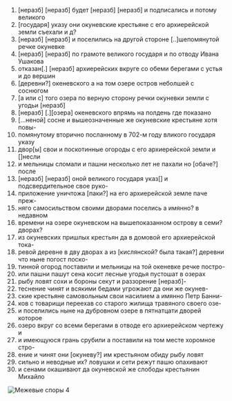 1. [неразб] [неразб] будет [неразб] [неразб] и подписались и потому великого
2. [государя] указу они окуневские крестьяне с его архиерейской земли съехали и д?
3. [неразб] [неразб] и поселились на другой стороне [..]шепомянутой речке окуневке
4. [неразб] [неразб] по грамоте великого государя и по отводу Ивана Ушакова
5. отказан[.] [неразб] архиерейских вкруге со обеми берегами с устья и до вершин
6. [деревни?] океневского а на том озере остров неболшей с соснюгом
7. [а или с] того озера по верную сторону речки окуневки земли с угодьи [неразб]
8. [неразб] [.][озера] океневского впрямь на полдень где показано 
9. [...неной] сосне и вышеозначенные же окуневские крестьяне хотя повы-
10. помянутому вторично посланному в 702-м году вликого государя указу
11. двор[ы] свои и поскотинные огороды с его архиерейской земли и []несли
12. и мельницы сломали и пашни несколько лет не пахали но [обаче?] после
13. [неразб] [неразб] оной великого государя указ[]  и подсвердительное свое руко-
14. приложение уничтожа [паки?] на его архиерейской земле паче преж-
15. няго самосильством своими дворами поселись а имянно? в недавном
16. времени на озере окуневском на вышепоказанном острову в семи? дворах?
17. из окуневских пришлых крестьян да в домовой его архиерейской тока-
18. ревой деревне в дву дворах а из [кислянской? была такая?] деревни что ныне погост поско-
19. тинной огород поставили и мельницы на той океневке речке постро-
20. или пашни пашут сена косит лесные угодья пустошат в озерах
21. рыбу ловят сохи и бороны секут и раззорение [неразб]-
22. теснение чинят и всякими бедами угрожают да они же окунев-
23. ские крестьяне самовольным свои насилием а имянно Петр Банни-
24. ков с товарищи переехав со старого жилища травяного своего озе-
25. и поселились ныне на дубровном озере в пятнатцати дворей которое
26. озеро вкруг со всеми берегами в отводе его архиерейском чертежу и
27. и имеющуюся грань срубили а поставили на том месте хоромное стро-
28. ение и чинят они [окуневу?] им крестьяном обиду рыбу ловят
29. сильно и неводные их? ловушки и сети режут пашю опахивают
30. и сенами окашивают да окуневской же слободы крестьянин Михайло

![Межевые споры 4](%D0%9C%D0%B5%D0%B6%20%D1%81%D0%BF%D0%BE%D1%80%D1%8B%20004.jpg?raw=true)